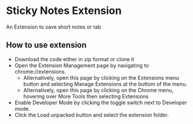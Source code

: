 # Sticky Notes Extension

An Extension to save short notes or tab

## How to use extension

- Download the code either in zip format or clone it
- Open the Extension Management page by navigating to chrome://extensions.
  - Alternatively, open this page by clicking on the Extensions menu button and selecting Manage Extensions at the bottom of the menu.
  - Alternatively, open this page by clicking on the Chrome menu, hovering over More Tools then selecting Extensions
- Enable Developer Mode by clicking the toggle switch next to Developer mode.
- Click the Load unpacked button and select the extension folder.

